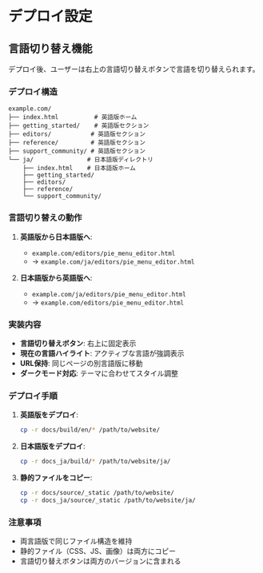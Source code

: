 # デプロイ設定

## 言語切り替え機能

デプロイ後、ユーザーは右上の言語切り替えボタンで言語を切り替えられます。

### デプロイ構造

```
example.com/
├── index.html          # 英語版ホーム
├── getting_started/    # 英語版セクション
├── editors/           # 英語版セクション
├── reference/         # 英語版セクション
├── support_community/ # 英語版セクション
└── ja/               # 日本語版ディレクトリ
    ├── index.html    # 日本語版ホーム
    ├── getting_started/
    ├── editors/
    ├── reference/
    └── support_community/
```

### 言語切り替えの動作

1. **英語版から日本語版へ**:
   - `example.com/editors/pie_menu_editor.html`
   - → `example.com/ja/editors/pie_menu_editor.html`

2. **日本語版から英語版へ**:
   - `example.com/ja/editors/pie_menu_editor.html`
   - → `example.com/editors/pie_menu_editor.html`

### 実装内容

- **言語切り替えボタン**: 右上に固定表示
- **現在の言語ハイライト**: アクティブな言語が強調表示
- **URL保持**: 同じページの別言語版に移動
- **ダークモード対応**: テーマに合わせてスタイル調整

### デプロイ手順

1. **英語版をデプロイ**:
   ```bash
   cp -r docs/build/en/* /path/to/website/
   ```

2. **日本語版をデプロイ**:
   ```bash
   cp -r docs_ja/build/* /path/to/website/ja/
   ```

3. **静的ファイルをコピー**:
   ```bash
   cp -r docs/source/_static /path/to/website/
   cp -r docs_ja/source/_static /path/to/website/ja/
   ```

### 注意事項

- 両言語版で同じファイル構造を維持
- 静的ファイル（CSS、JS、画像）は両方にコピー
- 言語切り替えボタンは両方のバージョンに含まれる 